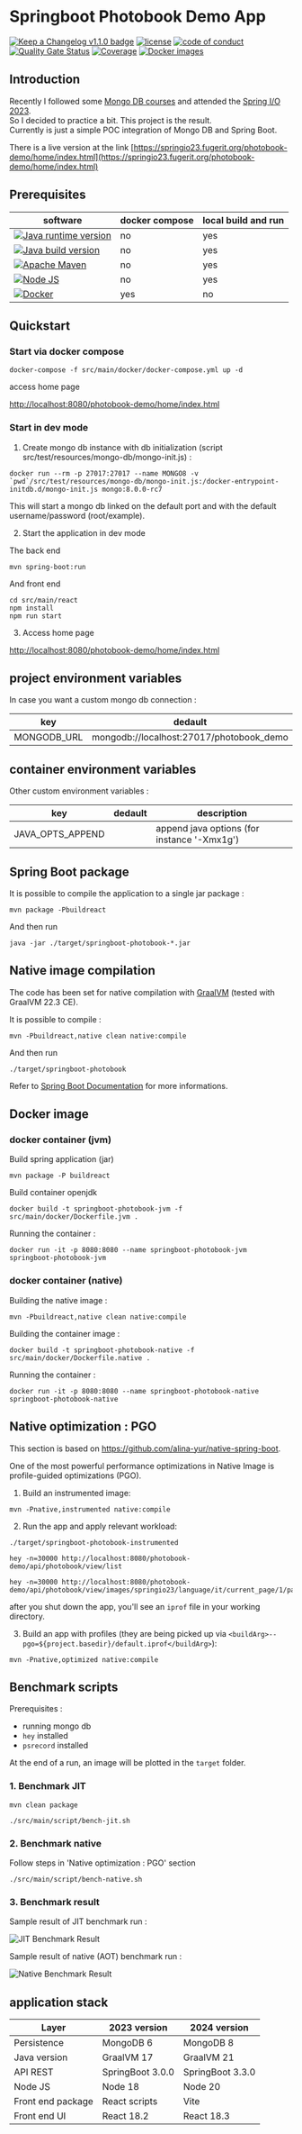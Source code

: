 # Springboot Photobook Demo App

[![Keep a Changelog v1.1.0 badge](https://img.shields.io/badge/changelog-Keep%20a%20Changelog%20v1.1.0-%23E05735)](https://github.com/fugerit-org/springboot-photobook/blob/master/CHANGELOG.md)
[![license](https://img.shields.io/badge/License-Apache%20License%202.0-teal.svg)](https://opensource.org/licenses/Apache-2.0)
[![code of conduct](https://img.shields.io/badge/conduct-Contributor%20Covenant-purple.svg)](https://github.com/fugerit-org/fj-universe/blob/main/CODE_OF_CONDUCT.md)
[![Quality Gate Status](https://sonarcloud.io/api/project_badges/measure?project=fugerit-org_springboot-photobook&metric=alert_status)](https://sonarcloud.io/summary/new_code?id=fugerit-org_springboot-photobook)
[![Coverage](https://sonarcloud.io/api/project_badges/measure?project=fugerit-org_springboot-photobook&metric=coverage)](https://sonarcloud.io/summary/new_code?id=fugerit-org_springboot-photobook)
[![Docker images](https://img.shields.io/badge/dockerhub-images-important.svg?logo=Docker)](https://hub.docker.com/repository/docker/fugeritorg/springboot-photobook/general)

## Introduction

Recently I followed some [Mongo DB courses](https://learn.mongodb.com/) and attended the [Spring I/O 2023](https://2023.springio.net/).  
So I decided to practice a bit. This project is the result.  
Currently is just a simple POC integration of Mongo DB and Spring Boot.

There is a live version at the link [https://springio23.fugerit.org/photobook-demo/home/index.html](https://springio23.fugerit.org/photobook-demo/home/index.html)

## Prerequisites

| software                                                                                                                                                                                                 | docker compose | local build and run |
|----------------------------------------------------------------------------------------------------------------------------------------------------------------------------------------------------------|----------------|---------------------|
| [![Java runtime version](https://img.shields.io/badge/run%20on-java%2021+-%23113366.svg?style=for-the-badge&logo=openjdk&logoColor=white)](https://universe.fugerit.org/src/docs/versions/java21.html)   | no             | yes                 |
| [![Java build version](https://img.shields.io/badge/build%20on-GraalVM%2021+-%23ED8B00.svg?style=for-the-badge&logo=openjdk&logoColor=white)](https://universe.fugerit.org/src/docs/versions/gvm21.html) | no             | yes                 |
| [![Apache Maven](https://img.shields.io/badge/Apache%20Maven-3.9.0+-C71A36?style=for-the-badge&logo=Apache%20Maven&logoColor=white)](https://universe.fugerit.org/src/docs/versions/maven3_9.html)       | no             | yes                 |
| [![Node JS](https://img.shields.io/badge/Node%20JS-20+-1AC736?style=for-the-badge&logo=node.js&logoColor=white)](https://universe.fugerit.org/src/docs/versions/node.html)                               | no             | yes                 |
| [![Docker](https://img.shields.io/badge/docker-26+-1266E7?style=for-the-badge&logo=docker&logoColor=white)](https://universe.fugerit.org/src/docs/versions/docker.html)                                  | yes            | no                  |

## Quickstart 

### Start via docker compose

```shell
docker-compose -f src/main/docker/docker-compose.yml up -d
```

access home page

<http://localhost:8080/photobook-demo/home/index.html>

### Start in dev mode

1. Create mongo db instance with db initialization (script src/test/resources/mongo-db/mongo-init.js) :

```shell
docker run --rm -p 27017:27017 --name MONGO8 -v `pwd`/src/test/resources/mongo-db/mongo-init.js:/docker-entrypoint-initdb.d/mongo-init.js mongo:8.0.0-rc7
```

This will start a mongo db linked on the default port and with the default username/password (root/example).

2. Start the application in dev mode

The back end

```shell
mvn spring-boot:run
```

And front end

```shell
cd src/main/react
npm install
npm run start
```

3. Access home page

<http://localhost:8080/photobook-demo/home/index.html>

## project environment variables

In case you want a custom mongo db connection :

| key         | dedault                                  | 
|-------------|------------------------------------------|
| MONGODB_URL | mongodb://localhost:27017/photobook_demo |

## container environment variables

Other custom environment variables :

| key              | dedault | description                                 |
|------------------|---------|---------------------------------------------|
| JAVA_OPTS_APPEND |         | append java options (for instance '-Xmx1g') |

## Spring Boot package

It is possible to compile the application to a single jar package :

```shell
mvn package -Pbuildreact
```

And then run

```shell
java -jar ./target/springboot-photobook-*.jar
```

## Native image compilation

The code has been set for native compilation with [GraalVM](https://www.graalvm.org/) (tested with GraalVM 22.3 CE).  

It is possible to compile :

```shell
mvn -Pbuildreact,native clean native:compile
```

And then run

```shell
./target/springboot-photobook
```

Refer to [Spring Boot Documentation](https://docs.spring.io/spring-boot/docs/current/reference/html/native-image.html) for more informations.

## Docker image

### docker container (jvm)

Build spring application (jar)

```shell
mvn package -P buildreact
```

Build container openjdk

```shell
docker build -t springboot-photobook-jvm -f src/main/docker/Dockerfile.jvm .
```

Running the container :

```shell
docker run -it -p 8080:8080 --name springboot-photobook-jvm springboot-photobook-jvm
```

### docker container (native)

Building the native image :

```shell
mvn -Pbuildreact,native clean native:compile
```

Building the container image : 

```shell
docker build -t springboot-photobook-native -f src/main/docker/Dockerfile.native .
```

Running the container :

```shell
docker run -it -p 8080:8080 --name springboot-photobook-native springboot-photobook-native
```

## Native optimization : PGO

This section is based on <https://github.com/alina-yur/native-spring-boot>.

One of the most powerful performance optimizations in Native Image is profile-guided optimizations (PGO).

1. Build an instrumented image:

```shell
mvn -Pnative,instrumented native:compile
```

2. Run the app and apply relevant workload:

```shell
./target/springboot-photobook-instrumented
```

```shell
hey -n=30000 http://localhost:8080/photobook-demo/api/photobook/view/list
```

```shell
hey -n=30000 http://localhost:8080/photobook-demo/api/photobook/view/images/springio23/language/it/current_page/1/page_size/5
```

after you shut down the app, you'll see an `iprof` file in your working directory.

3. Build an app with profiles (they are being picked up via `<buildArg>--pgo=${project.basedir}/default.iprof</buildArg>`):

```shell
mvn -Pnative,optimized native:compile
```

## Benchmark scripts

Prerequisites :
- running mongo db
- `hey` installed
- `psrecord` installed

At the end of a run, an image will be plotted in the `target` folder.

### 1. Benchmark JIT

```shell
mvn clean package
```

```shell
./src/main/script/bench-jit.sh
```

### 2. Benchmark native

Follow steps in 'Native optimization : PGO' section

```shell
./src/main/script/bench-native.sh
```

### 3. Benchmark result

Sample result of JIT benchmark run : 

![JIT Benchmark Result](src/main/docs/images/bench-result-jit-20240617.png)

Sample result of native (AOT) benchmark run :

![Native Benchmark Result](src/main/docs/images/bench-result-native-20240617.png)

## application stack

| Layer             | 2023 version     | 2024 version     |
|-------------------|------------------|------------------|
| Persistence       | MongoDB 6        | MongoDB 8        |
| Java version      | GraalVM 17       | GraalVM 21       |
| API REST          | SpringBoot 3.0.0 | SpringBoot 3.3.0 |
| Node JS           | Node 18          | Node 20          |
| Front end package | React scripts    | Vite             |
| Front end UI      | React 18.2       | React 18.3       |